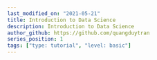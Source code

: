 ```yaml
---
last_modified_on: "2021-05-21"
title: Introduction to Data Science
description: Introduction to Data Science
author_github: https://github.com/quangduytran
series_position: 1
tags: ["type: tutorial", "level: basic"]
---
```

